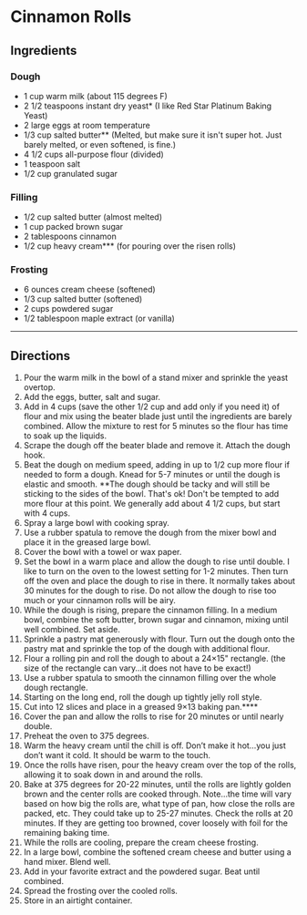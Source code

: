 # Cinnamon Rolls

## Ingredients
### Dough
  - 1 cup warm milk (about 115 degrees F)
  - 2 1/2 teaspoons instant dry yeast* (I like Red Star Platinum Baking Yeast)
  - 2 large eggs at room temperature
  - 1/3 cup salted butter** (Melted, but make sure it isn't super hot. Just barely melted, or even softened, is fine.)
  - 4 1/2 cups all-purpose flour (divided)
  - 1 teaspoon salt
  - 1/2 cup granulated sugar

### Filling
  - 1/2 cup salted butter (almost melted)
  - 1 cup packed brown sugar
  - 2 tablespoons cinnamon
  - 1/2 cup heavy cream*** (for pouring over the risen rolls)

### Frosting
  - 6 ounces cream cheese (softened)
  - 1/3 cup salted butter (softened)
  - 2 cups powdered sugar
  - 1/2 tablespoon maple extract (or vanilla)

---

## Directions
  1. Pour the warm milk in the bowl of a stand mixer and sprinkle the yeast overtop.
  2. Add the eggs, butter, salt and sugar.
  3. Add in 4 cups (save the other 1/2 cup and add only if you need it) of flour and mix using the beater blade just until the ingredients are barely combined. Allow the mixture to rest for 5 minutes so the flour has time to soak up the liquids.
  4. Scrape the dough off the beater blade and remove it. Attach the dough hook.
  5. Beat the dough on medium speed, adding in up to 1/2 cup more flour if needed to form a dough. Knead for 5-7 minutes or until the dough is elastic and smooth. **The dough should be tacky and will still be sticking to the sides of the bowl. That's ok! Don't be tempted to add more flour at this point. We generally add about 4 1/2 cups, but start with 4 cups.
  6. Spray a large bowl with cooking spray.
  7. Use a rubber spatula to remove the dough from the mixer bowl and place it in the greased large bowl.
  8. Cover the bowl with a towel or wax paper.
  9. Set the bowl in a warm place and allow the dough to rise until double. I like to turn on the oven to the lowest setting for 1-2 minutes. Then turn off the oven and place the dough to rise in there. It normally takes about 30 minutes for the dough to rise. Do not allow the dough to rise too much or your cinnamon rolls will be airy.
  10. While the dough is rising, prepare the cinnamon filling. In a medium bowl, combine the soft butter, brown sugar and cinnamon, mixing until well combined. Set aside.
  11. Sprinkle a pastry mat generously with flour. Turn out the dough onto the pastry mat and sprinkle the top of the dough with additional flour.
  12. Flour a rolling pin and roll the dough to about a 24×15" rectangle. (the size of the rectangle can vary…it does not have to be exact!)
  13. Use a rubber spatula to smooth the cinnamon filling over the whole dough rectangle.
  14. Starting on the long end, roll the dough up tightly jelly roll style.
  15. Cut into 12 slices and place in a greased 9×13 baking pan.****
  16. Cover the pan and allow the rolls to rise for 20 minutes or until nearly double.
  17. Preheat the oven to 375 degrees.
  18. Warm the heavy cream until the chill is off. Don’t make it hot…you just don’t want it cold. It should be warm to the touch.
  19. Once the rolls have risen, pour the heavy cream over the top of the rolls, allowing it to soak down in and around the rolls.
  20. Bake at 375 degrees for 20-22 minutes, until the rolls are lightly golden brown and the center rolls are cooked through. Note…the time will vary based on how big the rolls are, what type of pan, how close the rolls are packed, etc. They could take up to 25-27 minutes. Check the rolls at 20 minutes. If they are getting too browned, cover loosely with foil for the remaining baking time.
  21. While the rolls are cooling, prepare the cream cheese frosting.
  22. In a large bowl, combine the softened cream cheese and butter using a hand mixer. Blend well.
  23. Add in your favorite extract and the powdered sugar. Beat until combined.
  24. Spread the frosting over the cooled rolls.
  25. Store in an airtight container.
